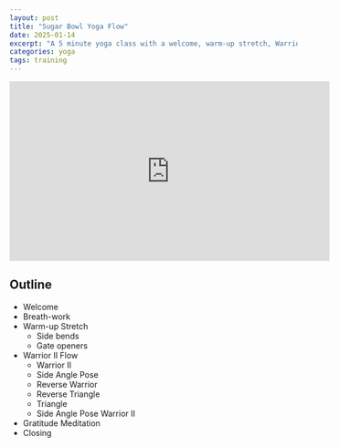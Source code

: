 ```yaml
---
layout: post
title: "Sugar Bowl Yoga Flow"
date: 2025-01-14
excerpt: "A 5 minute yoga class with a welcome, warm-up stretch, Warrior II Flow, and a gratitude meditation."
categories: yoga
tags: training
---
```


<iframe width="560" height="315" src="https://www.youtube.com/embed/krROC18EsYs?si=7WWtm32aRHB7SccF" title="YouTube video player" frameborder="0" allow="accelerometer; autoplay; clipboard-write; encrypted-media; gyroscope; picture-in-picture; web-share" referrerpolicy="strict-origin-when-cross-origin" allowfullscreen></iframe> 
 
       
## Outline

* Welcome
* Breath-work 
* Warm-up Stretch
    * Side bends
    * Gate openers
* Warrior II Flow
    * Warrior II
    * Side Angle Pose
    * Reverse Warrior
    * Reverse Triangle
    * Triangle
    * Side Angle Pose
    Warrior II
* Gratitude Meditation
* Closing	

